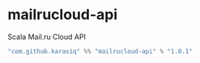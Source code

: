 # mailrucloud-api
Scala Mail.ru Cloud API
```scala
"com.github.karasiq" %% "mailrucloud-api" % "1.0.1"
```

